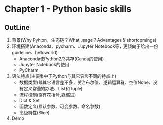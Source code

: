 # Chapter 1 - Python basic skills

## OutLine
1. 背景(Why Pyhton，生态链？What usage？Advantages & shortcomings)
2. 环境搭建(Anaconda、pycharm、Jupyter Notebook等，更倾向于给出一份guideline、helloworld)
	- Anaconda使Python2/3共存(Conda的使用)
	- Jupyter Notebook的使用
	- PyCharm
3. 语法特点(主要集中于Python与其它语言不同的特点上)
	- 数据类型(跟其它语言差不多，关注布尔值、逻辑运算符、空值None、没有定义常量的办法、List和Tuple)
	- 流程控制(没有花括号,靠缩进)
	- Dict & Set
	- 函数定义(默认参数、可变参数、命名参数)
	- 高级特性(Slice)
4. Demo

